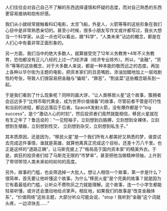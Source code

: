 人们往往会对自己自己不了解的东西选择谨慎和怀疑的态度，而对自己熟悉的东西更容易接纳和抱有好感。

我们从小就经常接触看科幻电影，太空飞船，外星人，火箭等等的这些形象在我们心目中是非常熟悉亲切的。甚至小时候，很多小朋友写作文或许都写过，我长大想当一个科学家。从这一点也可以看出，跟“科学”，“人类未来”沾边的概念，都是在人们心中有着非常正面形象的。

另一方面，我们当中的绝大多数人，就算接受完了12年义务教育+4年不义务教育，恐怕都没有正儿八经的上过一门经济课（经济专业除外）。所以，“金融”，“货币”等等的这些概念，对于大多数人来说，都是一种本能的敬而远之的态度。再加上各种以华尔街为主题的电影，把资本家们的丑恶嘴脸，添油加醋地加上一层戏剧性的夸张，导致人们很容易把金融与“骗局”，“罪恶”，“割韭菜”这些概念联系到一起。

于是我们看到了什么现象呢？同样的画大饼，“让人类移居火星”这个故事，簇拥者会远远多于“比特币取代黄金，成为世界价值储备”的故事，尽管前者不管是可行性和当前的进程，都远远落后于后者。SpaceX发射火箭，没有爆炸都是个“big success”，是个“激动人心的时刻”，然后投资者们竟然就能相信，移民火星就在有生之年了？鲁迅说的：“一见短袖子，立刻想到白胳膊，立刻想到全裸体，立刻想到生殖器，立刻想到性交， 立刻想到杂交，立刻想到私生子。”

其本质原因，还是因为，“移民火星”是一个我们所有人都美好又熟悉的梦，谁尝试去完成这件事情，谁就是英雄，就算他离真正完成这个目标，还差十万八千里。也正是这样的“道路正确”，让马斯克披上了“格局高于国内资本家”的精美外衣。于是，疯狂的投资者们给了马斯克无限的“市梦率”，甚至把他当做精神领袖，上升到了带领带领人类未来如何如何的高度。

另外，故事的门槛，也会筛选掉一大批人。想让人相信一个故事，第一步是什么？很简单，首先要让他听懂这个故事。为什么“移民火星”是个完美的故事？就是因为它有着最低的门槛，让听众不费吹灰之力就能理解。这个故事，连一个小学生都能轻易听懂，或许还会激动地给点掌声。相反地，如果我们的故事是“改变金融体系”，“价值网络”这些主题，大部分听众可能会说，“stop！我听到“金融”这个词就头疼，一边凉快去……”
